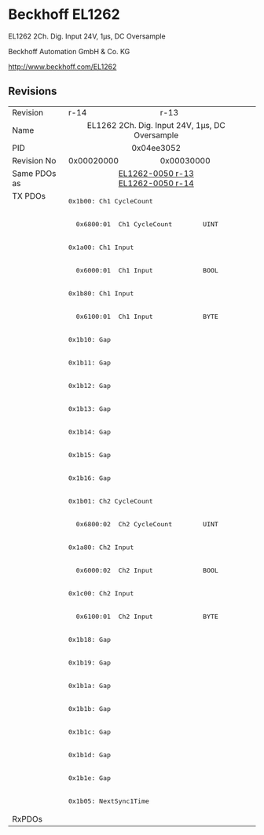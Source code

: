 # Beckhoff EL1262

EL1262 2Ch. Dig. Input 24V, 1µs, DC Oversample

Beckhoff Automation GmbH & Co. KG

http://www.beckhoff.com/EL1262

## Revisions
<table>
<tr>
<td>Revision</td>
<td>r-14</td>
<td>r-13</td>
</tr>
<tr>
<td>Name</td>
<td colspan=2 align="center">EL1262 2Ch. Dig. Input 24V, 1µs, DC Oversample</td>
</tr>
<tr>
<td>PID</td>
<td colspan=2 align="center">0x04ee3052</td>
</tr>
<tr>
<td>Revision No</td>
<td>0x00020000</td>
<td>0x00030000</td>
</tr>
<tr>
<td>Same PDOs as</td>
<td colspan=2 align="center"><a href="EL1262-0050.md">EL1262-0050 r-13</a><br/><a href="EL1262-0050.md">EL1262-0050 r-14</a></td>
</tr>
<tr>
<td rowspan=27 valign=top>TX PDOs</td>
<td colspan=2 align="left"><pre>0x1b00: Ch1 CycleCount</pre></td>
<td></td>
</tr>
<tr>
<td colspan=2 align="left"><pre>  0x6800:01  Ch1 CycleCount        UINT</pre></td>
</tr>
<tr>
<td colspan=2 align="left"><pre>0x1a00: Ch1 Input</pre></td>
</tr>
<tr>
<td colspan=2 align="left"><pre>  0x6000:01  Ch1 Input             BOOL</pre></td>
</tr>
<tr>
<td colspan=2 align="left"><pre>0x1b80: Ch1 Input</pre></td>
</tr>
<tr>
<td colspan=2 align="left"><pre>  0x6100:01  Ch1 Input             BYTE</pre></td>
</tr>
<tr>
<td colspan=2 align="left"><pre>0x1b10: Gap</pre></td>
</tr>
<tr>
<td colspan=2 align="left"><pre>0x1b11: Gap</pre></td>
</tr>
<tr>
<td colspan=2 align="left"><pre>0x1b12: Gap</pre></td>
</tr>
<tr>
<td colspan=2 align="left"><pre>0x1b13: Gap</pre></td>
</tr>
<tr>
<td colspan=2 align="left"><pre>0x1b14: Gap</pre></td>
</tr>
<tr>
<td colspan=2 align="left"><pre>0x1b15: Gap</pre></td>
</tr>
<tr>
<td colspan=2 align="left"><pre>0x1b16: Gap</pre></td>
</tr>
<tr>
<td colspan=2 align="left"><pre>0x1b01: Ch2 CycleCount</pre></td>
</tr>
<tr>
<td colspan=2 align="left"><pre>  0x6800:02  Ch2 CycleCount        UINT</pre></td>
</tr>
<tr>
<td colspan=2 align="left"><pre>0x1a80: Ch2 Input</pre></td>
</tr>
<tr>
<td colspan=2 align="left"><pre>  0x6000:02  Ch2 Input             BOOL</pre></td>
</tr>
<tr>
<td colspan=2 align="left"><pre>0x1c00: Ch2 Input</pre></td>
</tr>
<tr>
<td colspan=2 align="left"><pre>  0x6100:01  Ch2 Input             BYTE</pre></td>
</tr>
<tr>
<td colspan=2 align="left"><pre>0x1b18: Gap</pre></td>
</tr>
<tr>
<td colspan=2 align="left"><pre>0x1b19: Gap</pre></td>
</tr>
<tr>
<td colspan=2 align="left"><pre>0x1b1a: Gap</pre></td>
</tr>
<tr>
<td colspan=2 align="left"><pre>0x1b1b: Gap</pre></td>
</tr>
<tr>
<td colspan=2 align="left"><pre>0x1b1c: Gap</pre></td>
</tr>
<tr>
<td colspan=2 align="left"><pre>0x1b1d: Gap</pre></td>
</tr>
<tr>
<td colspan=2 align="left"><pre>0x1b1e: Gap</pre></td>
</tr>
<tr>
<td colspan=2 align="left"><pre>0x1b05: NextSync1Time</pre></td>
</tr>
<tr>
<td>RxPDOs</td>
<td colspan=2 align="left"></td>
</tr>
</table>
